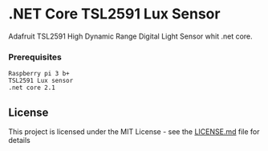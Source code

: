 # .NET Core TSL2591 Lux Sensor

Adafruit TSL2591 High Dynamic Range Digital Light Sensor whit .net core. 



### Prerequisites


```
Raspberry pi 3 b+
TSL2591 Lux sensor
.net core 2.1
```

## License

This project is licensed under the MIT License - see the [LICENSE.md](LICENSE.md) file for details


